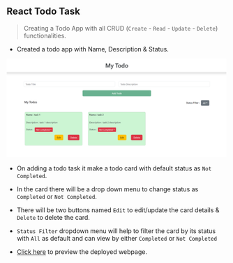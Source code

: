 ## React Todo Task

> Creating a Todo App with all CRUD (`Create` - `Read` - `Update` - `Delete`) functionalities.


- Created a todo app with Name, Description & Status.

![alt text](image.png)

- On adding a todo task it make a todo card with default status as `Not Completed`.

- In the card there will be a drop down menu to change status as `Completed` or `Not Completed`.

- There will be two buttons named `Edit` to edit/update the card details & `Delete` to delete the card.

- `Status Filter` dropdown menu will help to filter the card by its status with `All` as default and can view by either `Completed` or `Not Completed`

- [Click here](https://react-todoapp-task.netlify.app) to preview the deployed webpage.
 